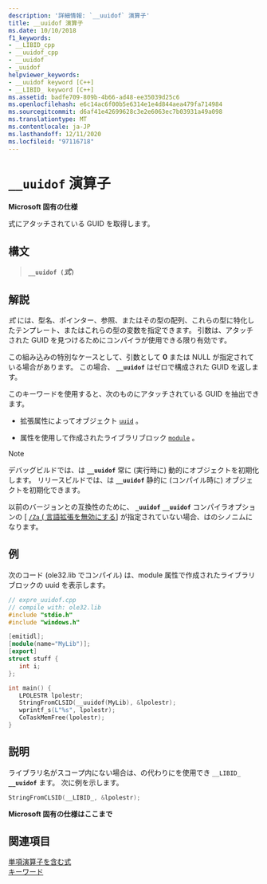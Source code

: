 ```yaml
---
description: '詳細情報: `__uuidof` 演算子'
title: __uuidof 演算子
ms.date: 10/10/2018
f1_keywords:
- __LIBID_cpp
- __uuidof_cpp
- __uuidof
- _uuidof
helpviewer_keywords:
- __uuidof keyword [C++]
- __LIBID_ keyword [C++]
ms.assetid: badfe709-809b-4b66-ad48-ee35039d25c6
ms.openlocfilehash: e6c14ac6f00b5e6314e1e4d844aea479fa714984
ms.sourcegitcommit: d6af41e42699628c3e2e6063ec7b03931a49a098
ms.translationtype: MT
ms.contentlocale: ja-JP
ms.lasthandoff: 12/11/2020
ms.locfileid: "97116718"
---
```

# <a name="__uuidof-operator"></a>`__uuidof` 演算子

**Microsoft 固有の仕様**

式にアタッチされている GUID を取得します。

## <a name="syntax"></a>構文

> **`__uuidof (`***式***`)`**

## <a name="remarks"></a>解説

*式* には、型名、ポインター、参照、またはその型の配列、これらの型に特化したテンプレート、またはこれらの型の変数を指定できます。 引数は、アタッチされた GUID を見つけるためにコンパイラが使用できる限り有効です。

この組み込みの特別なケースとして、引数として **0** または NULL が指定されている場合があります。 この場合、 **`__uuidof`** はゼロで構成された GUID を返します。

このキーワードを使用すると、次のものにアタッチされている GUID を抽出できます。

- 拡張属性によってオブジェクト [`uuid`](../cpp/uuid-cpp.md) 。

- 属性を使用して作成されたライブラリブロック [`module`](../windows/attributes/module-cpp.md) 。

> [!NOTE]
> デバッグビルドでは、は **`__uuidof`** 常に (実行時に) 動的にオブジェクトを初期化します。 リリースビルドでは、は **`__uuidof`** 静的に (コンパイル時に) オブジェクトを初期化できます。

以前のバージョンとの互換性のために、 **`_uuidof`** **`__uuidof`** コンパイラオプションの [ [ `/Za` \( 言語拡張を無効にする](../build/reference/za-ze-disable-language-extensions.md)] が指定されていない場合、はのシノニムになります。

## <a name="example"></a>例

次のコード (ole32.lib でコンパイル) は、module 属性で作成されたライブラリ ブロックの uuid を表示します。

```cpp
// expre_uuidof.cpp
// compile with: ole32.lib
#include "stdio.h"
#include "windows.h"

[emitidl];
[module(name="MyLib")];
[export]
struct stuff {
   int i;
};

int main() {
   LPOLESTR lpolestr;
   StringFromCLSID(__uuidof(MyLib), &lpolestr);
   wprintf_s(L"%s", lpolestr);
   CoTaskMemFree(lpolestr);
}
```

## <a name="comments"></a>説明

ライブラリ名がスコープ内にない場合は、の代わりにを使用でき `__LIBID_` **`__uuidof`** ます。 次に例を示します。

```cpp
StringFromCLSID(__LIBID_, &lpolestr);
```

**Microsoft 固有の仕様はここまで**

## <a name="see-also"></a>関連項目

[単項演算子を含む式](../cpp/expressions-with-unary-operators.md)<br/>
[キーワード](../cpp/keywords-cpp.md)
